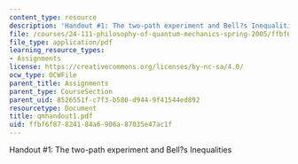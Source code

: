 ```yaml
---
content_type: resource
description: 'Handout #1: The two-path experiment and Bell?s Inequalities'
file: /courses/24-111-philosophy-of-quantum-mechanics-spring-2005/ffbf6f87824184a6906a87035e47ac1f_qmhandout1.pdf
file_type: application/pdf
learning_resource_types:
- Assignments
license: https://creativecommons.org/licenses/by-nc-sa/4.0/
ocw_type: OCWFile
parent_title: Assignments
parent_type: CourseSection
parent_uid: 8526551f-c7f3-b580-d944-9f41544ed892
resourcetype: Document
title: qmhandout1.pdf
uid: ffbf6f87-8241-84a6-906a-87035e47ac1f
---
```

Handout #1: The two-path experiment and Bell?s Inequalities